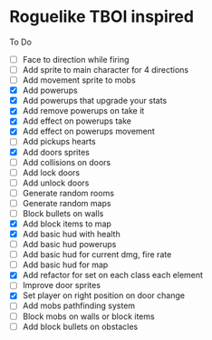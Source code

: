 # Roguelike TBOI inspired

To Do

- [ ] Face to direction while firing
- [ ] Add sprite to main character for 4 directions
- [ ] Add movement sprite to mobs
- [x] Add powerups
- [x] Add powerups that upgrade your stats
- [x] Add remove powerups on take it
- [x] Add effect on powerups take
- [x] Add effect on powerups movement
- [ ] Add pickups hearts
- [x] Add doors sprites
- [ ] Add collisions on doors
- [ ] Add lock doors
- [ ] Add unlock doors
- [ ] Generate random rooms
- [ ] Generate random maps
- [ ] Block bullets on walls
- [x] Add block items to map
- [x] Add basic hud with health
- [ ] Add basic hud powerups
- [ ] Add basic hud for current dmg, fire rate
- [ ] Add basic hud for map
- [x] Add refactor for set on each class each element
- [ ] Improve door sprites
- [x] Set player on right position on door change
- [ ] Add mobs pathfinding system
- [ ] Block mobs on walls or block items
- [ ] Add block bullets on obstacles